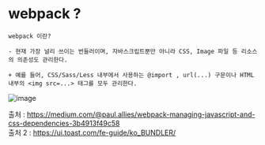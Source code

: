 # webpack ?

```
webpack 이란?

- 현재 가장 널리 쓰이는 번들러이며, 자바스크립트뿐만 아니라 CSS, Image 파일 등 리소스의 의존성도 관리한다.

+ 예를 들어, CSS/Sass/Less 내부에서 사용하는 @import , url(...) 구문이나 HTML 내부의 <img src=...> 태그를 모두 관리한다.

```

![image](https://user-images.githubusercontent.com/43161245/93037839-52948a00-f67e-11ea-84ce-8e9b8285385e.png)

출처 : https://medium.com/@paul.allies/webpack-managing-javascript-and-css-dependencies-3b4913f49c58  
출처 2 : https://ui.toast.com/fe-guide/ko_BUNDLER/

